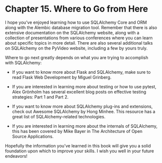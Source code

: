 # Chapter 15. Where to Go from Here

I hope you’ve enjoyed learning how to use SQLAlchemy Core and ORM along with the Alembic database migration tool. Remember that there is also extensive documentation on the SQLAlchemy website, along with a collection of presentations from various conferences where you can learn about specific topics in more detail. There are also several additional talks on SQLAlchemy on the PyVideo website, including a few by yours truly.

Where to go next greatly depends on what you are trying to accomplish with SQLAlchemy:

* If you want to know more about Flask and SQLAlchemy, make sure to read Flask Web Development by Miguel Grinberg.

* If you are interested in learning more about testing or how to use pytest, Alex Grönholm has several excellent blog posts on effective testing strategies: Part 1 and Part 2.

* If you want to know more about SQLAlchemy plug-ins and extensions, check out Awesome SQLAlchemy by Hong Minhee. This resource has a great list of SQLAlchemy-related technologies.

* If you are interested in learning more about the internals of SQLAlchemy, this has been covered by Mike Bayer in The Architecture of Open Source Applications.

Hopefully the information you’ve learned in this book will give you a solid foundation upon which to improve your skills. I wish you well in your future endeavors!